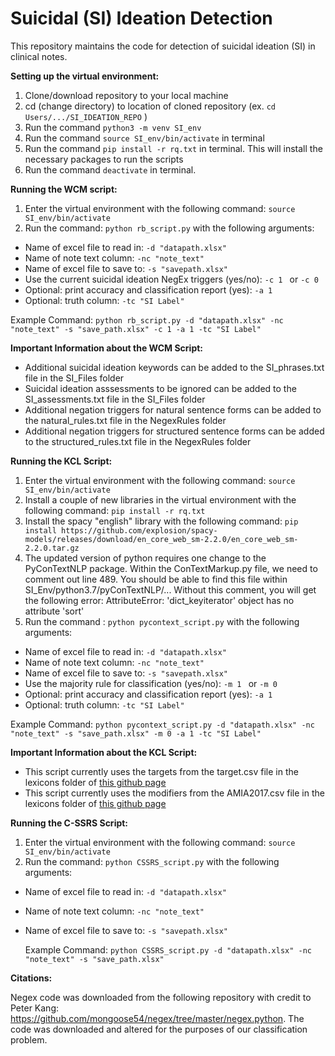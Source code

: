 # Suicidal (SI) Ideation Detection
This repository maintains the code for detection of suicidal ideation (SI) in clinical notes. 

**Setting up the virtual environment:**

1. Clone/download repository to your local machine 
2. cd (change directory) to location of cloned repository (ex. ```cd Users/.../SI_IDEATION_REPO``` )
3. Run the command ```python3 -m venv SI_env```
3. Run the command ```source SI_env/bin/activate``` in terminal 
4. Run the command ```pip install -r rq.txt``` in terminal. This will install the necessary packages to run the scripts
5. Run the command ```deactivate``` in terminal. 

**Running the WCM script:** 
1. Enter the virtual environment with the following command: ```source SI_env/bin/activate```
2. Run the command: ```python rb_script.py``` with the following arguments:
  - Name of excel file to read in: ```-d "datapath.xlsx" ```
  - Name of note text column: ```-nc "note_text"```
  - Name of excel file to save to: ```-s "savepath.xlsx" ```
  - Use the current suicidal ideation NegEx triggers (yes/no): ```-c 1 ``` or ```-c 0 ```
  - Optional: print accuracy and classification report (yes): ```-a 1 ```
  - Optional: truth column: ```-tc "SI Label"```
  
  Example Command: ```python rb_script.py -d "datapath.xlsx" -nc "note_text" -s "save_path.xlsx" -c 1 -a 1 -tc "SI Label"```

**Important Information about the WCM Script:**
- Additional suicidal ideation keywords can be added to the SI_phrases.txt file in the SI_Files folder
- Suicidal ideation asssessments to be ignored can be added to the SI_assessments.txt file in the SI_Files folder
- Additional negation triggers for natural sentence forms can be added to the natural_rules.txt file in the NegexRules folder 
- Additional negation triggers for structured sentence forms can be added to the structured_rules.txt file in the NegexRules folder

**Running the KCL Script:**
1. Enter the virtual environment with the following command: ```source SI_env/bin/activate```
2. Install a couple of new libraries in the virtual environment with the following command: ```pip install -r rq.txt```
3. Install the spacy "english" library with the following command: ```pip install https://github.com/explosion/spacy-models/releases/download/en_core_web_sm-2.2.0/en_core_web_sm-2.2.0.tar.gz```
4. The updated version of python requires one change to the PyConTextNLP package. Within the ConTextMarkup.py file, we need to comment out line 489. You should be able to find this file within SI_Env/python3.7/pyConTextNLP/... Without this comment, you will get the following error: AttributeError: 'dict_keyiterator' object has no attribute 'sort'
5. Run the command : ```python pycontext_script.py``` with the following arguments:
  - Name of excel file to read in: ```-d "datapath.xlsx" ```
  - Name of note text column: ```-nc "note_text"```
  - Name of excel file to save to: ```-s "savepath.xlsx" ```
  - Use the majority rule for classification (yes/no): ```-m 1 ``` or ```-m 0 ```
  - Optional: print accuracy and classification report (yes): ```-a 1 ```
  - Optional: truth column: ```-tc "SI Label"```

Example Command: ```python pycontext_script.py -d "datapath.xlsx" -nc "note_text" -s "save_path.xlsx" -m 0 -a 1 -tc "SI Label"```

**Important Information about the KCL Script:**
- This script currently uses the targets from the target.csv file in the lexicons folder of [this github page](https://github.com/KCL-Health-NLP/camhs_pycontext_adaptation)
- This script currently uses the modifiers from the AMIA2017.csv file in the lexicons folder of [this github page](https://github.com/KCL-Health-NLP/camhs_pycontext_adaptation)


**Running the C-SSRS Script:**
1. Enter the virtual environment with the following command: ```source SI_env/bin/activate```
2. Run the command: ```python CSSRS_script.py``` with the following arguments:
- Name of excel file to read in: ```-d "datapath.xlsx" ```
- Name of note text column: ```-nc "note_text"```
- Name of excel file to save to: ```-s "savepath.xlsx" ```

  Example Command: ```python CSSRS_script.py -d "datapath.xlsx" -nc "note_text" -s "save_path.xlsx"```

**Citations:**

Negex code was downloaded from the following repository with credit to Peter Kang: https://github.com/mongoose54/negex/tree/master/negex.python. The code was downloaded and altered for the purposes of our classification problem. 
